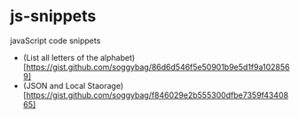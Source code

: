# js-snippets
javaScript code snippets

- (List all letters of the alphabet)[https://gist.github.com/soggybag/86d6d546f5e50901b9e5d1f9a1028569]
- (JSON and Local Staorage)[https://gist.github.com/soggybag/f846029e2b555300dfbe7359f4340865]
